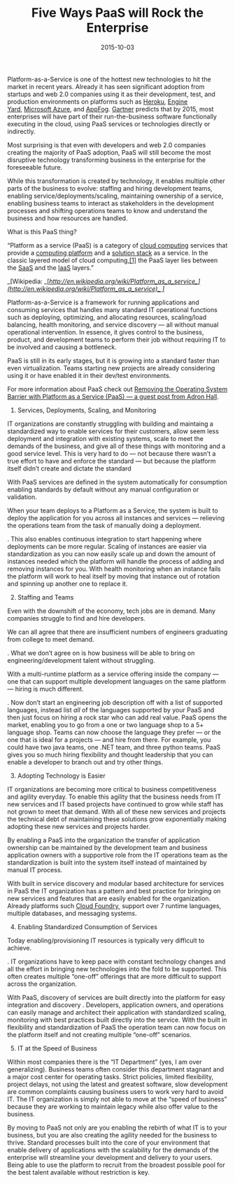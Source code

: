 ﻿---
title: 'Five Ways PaaS will Rock the Enterprise'
tags:
- Cloud Computing
date: 2015-10-03
---

Platform-as-a-Service is one of the hottest new technologies to hit the market in recent years. Already it has seen significant adoption from startups and web 2.0 companies using it as their development, test, and production environments on platforms such as [Heroku](http://www.heroku.com/), [Engine Yard](http://www.engineyard.com/), [Microsoft Azure](http://http/www.windowsazure.com/en-us/), and [AppFog](http://www.appfog.com/). [Gartner](http://www.gartner.com/it/page.jsp?id=1586114) predicts that by 2015, most enterprises will have part of their run-the-business software functionally executing in the cloud, using PaaS services or technologies directly or indirectly.

Most surprising is that even with developers and web 2.0 companies creating the majority of PaaS adoption, PaaS will still become the most disruptive technology transforming business in the enterprise for the foreseeable future.

While this transformation is created by technology, it enables multiple other parts of the business to evolve: staffing and hiring development teams, enabling service/deployments/scaling, maintaining ownership of a service, enabling business teams to interact as stakeholders in the development processes and shifting operations teams to know and understand the business and how resources are handled.

What is this PaaS thing?

“Platform as a service (PaaS) is a category of [cloud computing](http://en.wikipedia.org/wiki/Cloud_computing) services that provide a [computing platform](http://en.wikipedia.org/wiki/Computing_platform) and a [solution stack](http://en.wikipedia.org/wiki/Solution_stack) as a service. In the classic layered model of cloud computing,[[1]](http://en.wikipedia.org/wiki/Platform_as_a_service#cite_note-nist-0) the PaaS layer lies between the [SaaS](http://en.wikipedia.org/wiki/Software_as_a_service) and the [IaaS](http://en.wikipedia.org/wiki/Infrastructure_as_a_service) layers.”

_[Wikipedia: _[_http://en.wikipedia.org/wiki/Platform_as_a_service_](http://en.wikipedia.org/wiki/Platform_as_a_service)_ ]_

Platform-as-a-Service is a framework for running applications and consuming services that handles many standard IT operational functions such as deploying, optimizing, and allocating resources, scaling/load balancing, health monitoring, and service discovery — all without manual operational intervention. In essence, it gives control to the business, product, and development teams to perform their job without requiring IT to be involved and causing a bottleneck.

PaaS is still in its early stages, but it is growing into a standard faster than even virtualization. Teams starting new projects are already considering using it or have enabled it in their dev/test environments.

For more information about PaaS check out [Removing the Operating System Barrier with Platform as a Service (PaaS) — a guest post from Adron Hall](http://blog.newrelic.com/2012/01/11/removing-the-operating-system-barrier-with-platform-as-a-service-paas-a-guest-post-from-adron-hall/).

1. Services, Deployments, Scaling, and Monitoring

IT organizations are constantly struggling with building and maintaing a standardized way to enable services for their customers, allow seem less deployment and integration with existing systems, scale to meet the demands of the business, and give all of these things with monitoring and a good service level. This is very hard to do — not because there wasn’t a true effort to have and enforce the standard — but because the platform itself didn’t create and dictate the standard

With PaaS services are defined in the system automatically for consumption enabling standards by default without any manual configuration or validation.

When your team deploys to a Platform as a Service, the system is built to deploy the application for you across all instances and services — relieving the operations team from the task of manually doing a deployment.

. This also enables continuous integration to start happening where deployments can be more regular. Scaling of instances are easier via standardization as you can now easily scale up and down the amount of instances needed which the platform will handle the process of adding and removing instances for you. With health monitoring when an instance fails the platform will work to heal itself by moving that instance out of rotation and spinning up another one to replace it.

2. Staffing and Teams

Even with the downshift of the economy, tech jobs are in demand. Many companies struggle to find and hire developers.

We can all agree that there are insufficient numbers of engineers graduating from college to meet demand.

. What we don’t agree on is how business will be able to bring on engineering/development talent without struggling.

With a multi-runtime platform as a service offering inside the company — one that can support multiple development languages on the same platform — hiring is much different.

. Now don’t start an engineering job description off with a list of supported languages, instead list _all_ of the languages supported by your PaaS and then just focus on hiring a rock star who can add real value. PaaS opens the market, enabling you to go from a one or two language shop to a 5+ language shop. Teams can now choose the language they prefer — or the one that is ideal for a projects — and hire from there. For example, you could have two java teams, one .NET team, and three python teams. PaaS gives you so much hiring flexibility and thought leadership that you can enable a developer to branch out and try other things.

3. Adopting Technology is Easier

IT organizations are becoming more critical to business competitiveness and agility everyday. To enable this agility that the business needs from IT new services and IT based projects have continued to grow while staff has not grown to meet that demand. With all of these new services and projects the technical debt of maintaining these solutions grow exponentially making adopting these new services and projects harder.

By enabling a PaaS into the organization the transfer of application ownership can be maintained by the development team and business application owners with a supportive role from the IT operations team as the standardization is built into the system itself instead of maintained by manual IT process.

With built in service discovery and modular based architecture for services in PaaS the IT organization has a pattern and best practice for bringing on new services and features that are easily enabled for the organization. Already platforms such [Cloud Foundry ](http://www.cloudfoundry.org/) support over 7 runtime languages, multiple databases, and messaging systems.

4. Enabling Standardized Consumption of Services

Today enabling/provisioning IT resources is typically very difficult to achieve.

. IT organizations have to keep pace with constant technology changes and all the effort in bringing new technologies into the fold to be supported. This often creates multiple “one-off” offerings that are more difficult to support across the organization.

With PaaS, discovery of services are built directly into the platform for easy integration and discovery . Developers, application owners, and operations can easily manage and architect their application with standardized scaling, monitoring with best practices built directly into the service. With the built in flexibility and standardization of PaaS the operation team can now focus on the platform itself and not creating multiple “one-off” scenarios.

5. IT at the Speed of Business

Within most companies there is the “IT Department” (yes, I am over generalizing). Business teams often consider this department stagnant and a major cost center for operating tasks. Strict policies, limited flexibility, project delays, not using the latest and greatest software, slow development are common complaints causing business users to work very hard to avoid IT. The IT organization is simply not able to move at the “speed of business” because they are working to maintain legacy while also offer value to the business.

By moving to PaaS not only are you enabling the rebirth of what IT is to your business, but you are also creating the agility needed for the business to thrive. Standard processes built into the core of your environment that enable delivery of applications with the scalability for the demands of the enterprise will streamline your development and delivery to your users. Being able to use the platform to recruit from the broadest possible pool for the best talent available without restriction is key.

